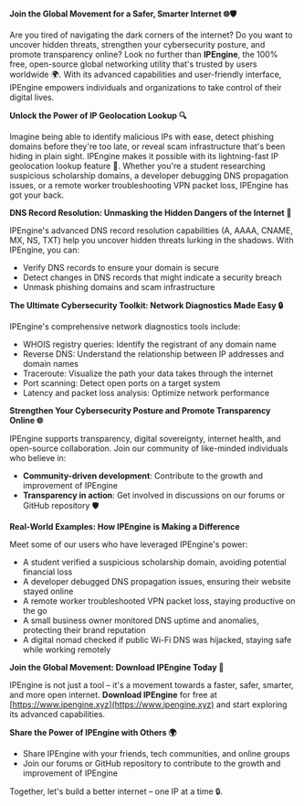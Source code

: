 **Join the Global Movement for a Safer, Smarter Internet 🌐🛡️**

Are you tired of navigating the dark corners of the internet? Do you want to uncover hidden threats, strengthen your cybersecurity posture, and promote transparency online? Look no further than **IPEngine**, the 100% free, open-source global networking utility that's trusted by users worldwide 🌍. With its advanced capabilities and user-friendly interface, IPEngine empowers individuals and organizations to take control of their digital lives.

**Unlock the Power of IP Geolocation Lookup 🔍**

Imagine being able to identify malicious IPs with ease, detect phishing domains before they're too late, or reveal scam infrastructure that's been hiding in plain sight. IPEngine makes it possible with its lightning-fast IP geolocation lookup feature 🚀. Whether you're a student researching suspicious scholarship domains, a developer debugging DNS propagation issues, or a remote worker troubleshooting VPN packet loss, IPEngine has got your back.

**DNS Record Resolution: Unmasking the Hidden Dangers of the Internet 📡**

IPEngine's advanced DNS record resolution capabilities (A, AAAA, CNAME, MX, NS, TXT) help you uncover hidden threats lurking in the shadows. With IPEngine, you can:

* Verify DNS records to ensure your domain is secure
* Detect changes in DNS records that might indicate a security breach
* Unmask phishing domains and scam infrastructure

**The Ultimate Cybersecurity Toolkit: Network Diagnostics Made Easy 🔒**

IPEngine's comprehensive network diagnostics tools include:

* WHOIS registry queries: Identify the registrant of any domain name
* Reverse DNS: Understand the relationship between IP addresses and domain names
* Traceroute: Visualize the path your data takes through the internet
* Port scanning: Detect open ports on a target system
* Latency and packet loss analysis: Optimize network performance

**Strengthen Your Cybersecurity Posture and Promote Transparency Online 🌐**

IPEngine supports transparency, digital sovereignty, internet health, and open-source collaboration. Join our community of like-minded individuals who believe in:

* **Community-driven development**: Contribute to the growth and improvement of IPEngine
* **Transparency in action**: Get involved in discussions on our forums or GitHub repository 🛡️

**Real-World Examples: How IPEngine is Making a Difference**

Meet some of our users who have leveraged IPEngine's power:

* A student verified a suspicious scholarship domain, avoiding potential financial loss
* A developer debugged DNS propagation issues, ensuring their website stayed online
* A remote worker troubleshooted VPN packet loss, staying productive on the go
* A small business owner monitored DNS uptime and anomalies, protecting their brand reputation
* A digital nomad checked if public Wi-Fi DNS was hijacked, staying safe while working remotely

**Join the Global Movement: Download IPEngine Today 🚀**

IPEngine is not just a tool – it's a movement towards a faster, safer, smarter, and more open internet. **Download IPEngine** for free at [https://www.ipengine.xyz](https://www.ipengine.xyz) and start exploring its advanced capabilities.

**Share the Power of IPEngine with Others 🌍**

* Share IPEngine with your friends, tech communities, and online groups
* Join our forums or GitHub repository to contribute to the growth and improvement of IPEngine

Together, let's build a better internet – one IP at a time 🔒.